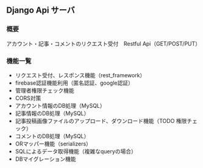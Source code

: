 ## Django Api サーバ
### 概要
アカウント・記事・コメントのリクエスト受付　Restful Api（GET/POST/PUT）
### 機能一覧
- リクエスト受付、レスポンス機能（rest_framework）  
- firebase認証機能利用（匿名認証、google認証）  
- 管理者権限チェック機能  
- CORS対策  
- アカウント情報のDB処理（MySQL）  
- 記事情報のDB処理（MySQL）  
- 記事投稿画像ファイルのアップロード、ダウンロード機能（TODO 権限チェック）  
- コメントのDB処理（MySQL）  
- ORマッパー機能（serializers）  
- SQLによるデータ取得機能（複雑なqueryの場合）  
- DBマイグレーション機能  

